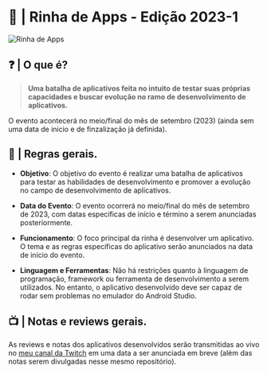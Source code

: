 # 📱 | Rinha de Apps - Edição 2023-1
![Rinha de Apps](https://github.com/Furyforev3r/Rinha-de-Apps/assets/88341564/cfe42d0d-21c2-47ae-9e0f-2c13d061dccb)
## ❓ | O que é?
> **Uma batalha de aplicativos feita no intuito de testar suas próprias capacidades e buscar evolução no ramo de desenvolvimento de aplicativos.**

O evento acontecerá no meio/final do mês de setembro (2023) (ainda sem uma data de inicio e de finzalização já definida).

## 📓 | Regras gerais.
+ **Objetivo**: O objetivo do evento é realizar uma batalha de aplicativos para testar as habilidades de desenvolvimento e promover a evolução no campo de desenvolvimento de aplicativos.

+ **Data do Evento**: O evento ocorrerá no meio/final do mês de setembro de 2023, com datas específicas de início e término a serem anunciadas posteriormente.

+ **Funcionamento**: O foco principal da rinha é desenvolver um aplicativo. O tema e as regras específicas do aplicativo serão anunciados na data de início do evento.

+ **Linguagem e Ferramentas**: Não há restrições quanto à linguagem de programação, framework ou ferramenta de desenvolvimento a serem utilizados. No entanto, o aplicativo desenvolvido deve ser capaz de rodar sem problemas no emulador do Android Studio.

## 📺 | Notas e reviews gerais.
As reviews e notas dos aplicativos desenvolvidos serão transmitidas ao vivo no [meu canal da Twitch](https://twitch.tv/furyforev3r) em uma data a ser anunciada em breve (além das notas serem divulgadas nesse mesmo repositório).
